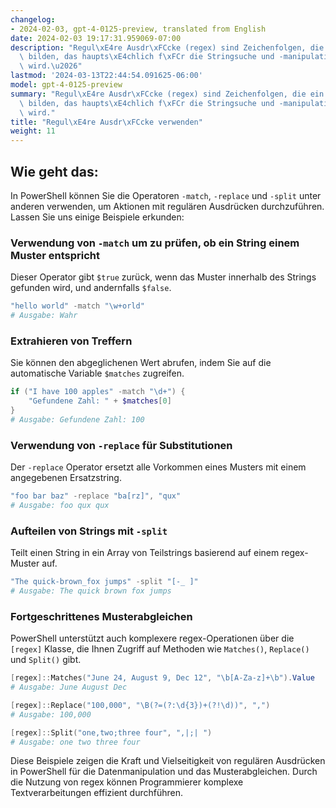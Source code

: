 ```yaml
---
changelog:
- 2024-02-03, gpt-4-0125-preview, translated from English
date: 2024-02-03 19:17:31.959069-07:00
description: "Regul\xE4re Ausdr\xFCcke (regex) sind Zeichenfolgen, die ein Suchmuster\
  \ bilden, das haupts\xE4chlich f\xFCr die Stringsuche und -manipulation verwendet\
  \ wird.\u2026"
lastmod: '2024-03-13T22:44:54.091625-06:00'
model: gpt-4-0125-preview
summary: "Regul\xE4re Ausdr\xFCcke (regex) sind Zeichenfolgen, die ein Suchmuster\
  \ bilden, das haupts\xE4chlich f\xFCr die Stringsuche und -manipulation verwendet\
  \ wird."
title: "Regul\xE4re Ausdr\xFCcke verwenden"
weight: 11
---
```


## Wie geht das:
In PowerShell können Sie die Operatoren `-match`, `-replace` und `-split` unter anderen verwenden, um Aktionen mit regulären Ausdrücken durchzuführen. Lassen Sie uns einige Beispiele erkunden:

### Verwendung von `-match` um zu prüfen, ob ein String einem Muster entspricht
Dieser Operator gibt `$true` zurück, wenn das Muster innerhalb des Strings gefunden wird, und andernfalls `$false`.

```powershell
"hello world" -match "\w+orld"
# Ausgabe: Wahr
```

### Extrahieren von Treffern
Sie können den abgeglichenen Wert abrufen, indem Sie auf die automatische Variable `$matches` zugreifen.

```powershell
if ("I have 100 apples" -match "\d+") {
    "Gefundene Zahl: " + $matches[0]
}
# Ausgabe: Gefundene Zahl: 100
```

### Verwendung von `-replace` für Substitutionen
Der `-replace` Operator ersetzt alle Vorkommen eines Musters mit einem angegebenen Ersatzstring.

```powershell
"foo bar baz" -replace "ba[rz]", "qux"
# Ausgabe: foo qux qux
```

### Aufteilen von Strings mit `-split`
Teilt einen String in ein Array von Teilstrings basierend auf einem regex-Muster auf.

```powershell
"The quick-brown_fox jumps" -split "[-_ ]"
# Ausgabe: The quick brown fox jumps
```

### Fortgeschrittenes Musterabgleichen
PowerShell unterstützt auch komplexere regex-Operationen über die `[regex]` Klasse, die Ihnen Zugriff auf Methoden wie `Matches()`, `Replace()` und `Split()` gibt.

```powershell
[regex]::Matches("June 24, August 9, Dec 12", "\b[A-Za-z]+\b").Value
# Ausgabe: June August Dec

[regex]::Replace("100,000", "\B(?=(?:\d{3})+(?!\d))", ",")
# Ausgabe: 100,000

[regex]::Split("one,two;three four", ",|;| ")
# Ausgabe: one two three four
```

Diese Beispiele zeigen die Kraft und Vielseitigkeit von regulären Ausdrücken in PowerShell für die Datenmanipulation und das Musterabgleichen. Durch die Nutzung von regex können Programmierer komplexe Textverarbeitungen effizient durchführen.
